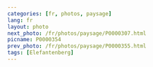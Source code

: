 ```yaml
---
categories: [fr, photos, paysage]
lang: fr
layout: photo
next_photo: /fr/photos/paysage/P0000307.html
picname: P0000354
prev_photo: /fr/photos/paysage/P0000355.html
tags: [Elefantenberg]
---
```


